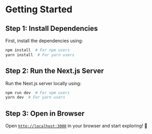 # Getting Started

## Step 1: Install Dependencies
First, install the dependencies using:

```sh
npm install  # For npm users  
yarn install  # For yarn users  
```

## Step 2: Run the Next.js Server
Run the Next.js server locally using:

```sh
npm run dev  # For npm users  
yarn dev  # For yarn users  
```

## Step 3: Open in Browser
Open [`http://localhost:3000`](http://localhost:3000) in your browser and start exploring! 🚀
